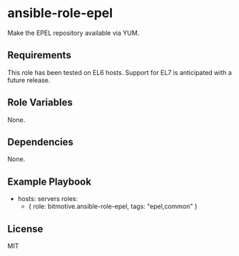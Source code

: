 ansible-role-epel
=========

Make the EPEL repository available via YUM.

Requirements
------------

This role has been tested on EL6 hosts. Support for EL7 is anticipated with a future release.

Role Variables
--------------

None.

Dependencies
------------

None.

Example Playbook
----------------

- hosts: servers
  roles:
    - { role: bitmotive.ansible-role-epel, tags: "epel,common" }

License
-------

MIT
